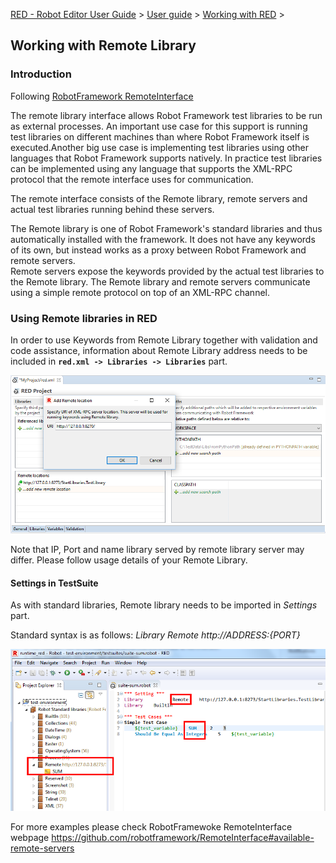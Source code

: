 [RED - Robot Editor User Guide](http://nokia.github.io/RED/help/index.md) >
[User guide](http://nokia.github.io/RED/help/user_guide/user_guide.md) >
[Working with
RED](http://nokia.github.io/RED/help/user_guide/working_with_RED.md) >

## Working with Remote Library

### Introduction

Following [RobotFramework
RemoteInterface](https://github.com/robotframework/RemoteInterface)

The remote library interface allows Robot Framework test libraries to be run
as external processes. An important use case for this support is running test
libraries on different machines than where Robot Framework itself is
executed.Another big use case is implementing test libraries using other
languages that Robot Framework supports natively. In practice test libraries
can be implemented using any language that supports the XML-RPC protocol that
the remote interface uses for communication.

The remote interface consists of the Remote library, remote servers and actual
test libraries running behind these servers.

The Remote library is one of Robot Framework's standard libraries and thus
automatically installed with the framework. It does not have any keywords of
its own, but instead works as a proxy between Robot Framework and remote
servers.  
Remote servers expose the keywords provided by the actual test libraries to
the Remote library. The Remote library and remote servers communicate using a
simple remote protocol on top of an XML-RPC channel.

### Using Remote libraries in RED

In order to use Keywords from Remote Library together with validation and code
assistance, information about Remote Library address needs to be included in
**`red.xml -> Libraries -> Libraries`** part.

  
  
![](images/remote_library_settings.png)  
  

Note that IP, Port and name library served by remote library server may
differ. Please follow usage details of your Remote Library.

#### Settings in TestSuite

As with standard libraries, Remote library needs to be imported in _Settings_
part.

Standard syntax is as follows: _Library Remote http://${ADDRESS}:${PORT}_

  
  
![](images/remote_library_testcase.png)  
  

For more examples please check RobotFramewoke RemoteInterface webpage
<https://github.com/robotframework/RemoteInterface#available-remote-servers>

